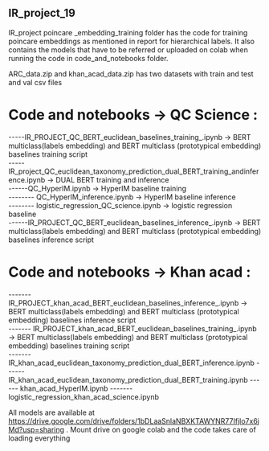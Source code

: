 ## IR_project_19

IR_project poincare _embedding_training folder has the code for training poincare embeddings as mentioned in report for hierarchical labels. 
It also contains the models that have to be referred or uploaded on colab when running the code in code_and_notebooks folder.

ARC_data.zip and khan_acad_data.zip has two datasets with train and test and val csv files

# Code and notebooks -> QC Science :

  -----IR_PROJECT_QC_BERT_euclidean_baselines_training_.ipynb  -> BERT multiclass(labels embedding) and BERT multiclass (prototypical embedding) baselines training script <br />
  -----IR_project_QC_euclidean_taxonomy_prediction_dual_BERT_training_andinference.ipynb -> DUAL BERT training and inference <br />
  ------QC_HyperIM.ipynb  -> HyperIM baseline training <br />
  -------- QC_HyperIM_inference.ipynb -> HyperIM baseline inference <br />
  -------- logistic_regression_QC_science.ipynb -> logistic regression baseline <br />
  ------IR_PROJECT_QC_BERT_euclidean_baselines_inference_.ipynb  -> BERT multiclass(labels embedding) and BERT multiclass (prototypical embedding) baselines inference script <br />


#  Code and notebooks -> Khan acad :

------- IR_PROJECT_khan_acad_BERT_euclidean_baselines_inference_.ipynb -> BERT multiclass(labels embedding) and BERT multiclass (prototypical embedding) baselines inference script <br />
------- IR_PROJECT_khan_acad_BERT_euclidean_baselines_training_.ipynb -> BERT multiclass(labels embedding) and BERT multiclass (prototypical embedding) baselines training script <br />
------- IR_khan_acad_euclidean_taxonomy_prediction_dual_BERT_inference.ipynb
------ IR_khan_acad_euclidean_taxonomy_prediction_dual_BERT_training.ipynb
------ khan_acad_HyperIM.ipynb
------- logistic_regression_khan_acad_science.ipynb

All models are available at https://drive.google.com/drive/folders/1bDLaaSnlaNBXKTAWYNR77Ifjlo7x6jMd?usp=sharing . Mount drive on google colab and the code takes care of loading everything
